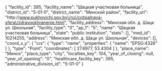 {
    "facility_id": 395,
    "facility_name": "Шацкая участковая больница",
    "district_id": "5-01-0",
    "district_name": "Минский район",
    "facility_url": "http:\/\/www.pukhovichi.gov.by\/ru\/cotsialnaya-sfera\/zdravookhranenie.html",
    "facility_address": "Минская обл. д. Шацк ул. Школьная",
    "facility_type": "0",
    "ap_1": "5",
    "name": "Шацкая участковая больница",
    "state": "public institution",
    "stats": [],
    "med_id": 10214255,
    "address": "Минская обл. д. Шацк ул. Школьная",
    "devices": [],
    "coord_x_y": {
        "crs": {
            "type": "name",
            "properties": {
                "name": "EPSG:4326"
            }
        },
        "type": "Point",
        "coordinates": [
            27.6977,
            53.4304
        ]
    },
    "place_name": "Минск",
    "place_type": "city",
    "localties_key": 104,
    "year_of_closing": null,
    "year_of_opening": "0",
    "healthcare_facility_key": 395,
    "administrative_division_id": "5-01-0"
}
